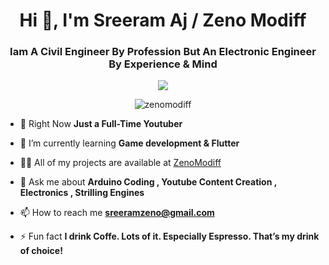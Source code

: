 <h1 align="center">Hi 👋, I'm Sreeram Aj / Zeno Modiff</h1>
<h3 align="center">Iam A Civil Engineer By Profession But An Electronic Engineer By Experience & Mind</h3>

<p align="center"> <img src="https://miro.medium.com/max/680/1*IRGHmiGsa16stedQvIaZfw.gif" /> </p>

<p align="center"> <img src="https://komarev.com/ghpvc/?username=zenomodiff&label=Profile%20views&color=0e75b6&style=flat" alt="zenomodiff" /> </p>

- 🔭 Right Now **Just a Full-Time Youtuber**

- 🌱 I’m currently learning **Game development & Flutter**

- 👨‍💻 All of my projects are available at [ZenoModiff](https://www.youtube.com/ZenoModiff)

- 💬 Ask me about **Arduino Coding , Youtube Content Creation , Electronics , Strilling Engines**

- 📫 How to reach me **sreeramzeno@gmail.com**

- ⚡ Fun fact **I drink Coffe. Lots of it. Especially Espresso. That’s my drink of choice!**
